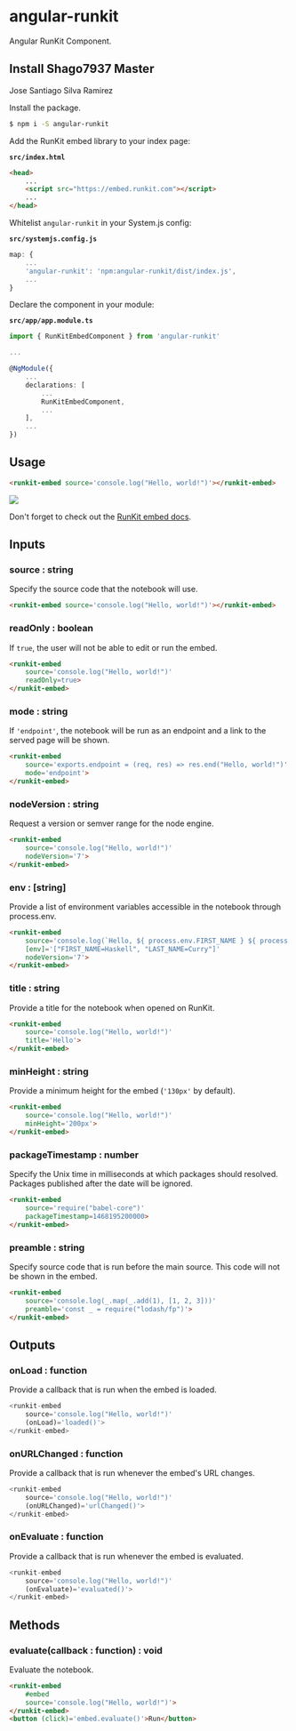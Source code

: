 # angular-runkit

Angular RunKit Component.

## Install Shago7937 Master
Jose Santiago Silva Ramirez

Install the package.

```sh
$ npm i -S angular-runkit
```

Add the RunKit embed library to your index page:

**`src/index.html`**
```html
<head>
    ...
    <script src="https://embed.runkit.com"></script>
    ...
</head>
```

Whitelist `angular-runkit` in your System.js config:

**`src/systemjs.config.js`**
```js
map: {
    ...
    'angular-runkit': 'npm:angular-runkit/dist/index.js',
    ...
}
```

Declare the component in your module:

**`src/app/app.module.ts`**
```ts
import { RunKitEmbedComponent } from 'angular-runkit'

...

@NgModule({
	...
	declarations: [
		...
		RunKitEmbedComponent,
		...
	],
	...
})
```

## Usage

```html
<runkit-embed source='console.log("Hello, world!")'></runkit-embed>
```

![](http://i.imgur.com/7mH8e6o.png)

Don't forget to check out the [RunKit embed docs](https://runkit.com/docs/embed#options).

## Inputs

### source : string

Specify the source code that the notebook will use.

```html
<runkit-embed source='console.log("Hello, world!")'></runkit-embed>
```

### readOnly : boolean

If `true`, the user will not be able to edit or run the embed.

```html
<runkit-embed
    source='console.log("Hello, world!")'
    readOnly=true>
</runkit-embed>
```

### mode : string

If `'endpoint'`, the notebook will be run as an endpoint and a link to the served page will be shown.

```html
<runkit-embed
    source='exports.endpoint = (req, res) => res.end("Hello, world!")'
    mode='endpoint'>
</runkit-embed>
```

### nodeVersion : string

Request a version or semver range for the node engine.

```html
<runkit-embed
    source='console.log("Hello, world!")'
    nodeVersion='7'>
</runkit-embed>
```

### env : [string]

Provide a list of environment variables accessible in the notebook through process.env.

```html
<runkit-embed
    source='console.log(`Hello, ${ process.env.FIRST_NAME } ${ process.env.LAST_NAME }!`)'
    [env]='["FIRST_NAME=Haskell", "LAST_NAME=Curry"]'
    nodeVersion='7'>
</runkit-embed>
```

### title : string

Provide a title for the notebook when opened on RunKit.

```html
<runkit-embed
    source='console.log("Hello, world!")'
    title='Hello'>
</runkit-embed>
```

### minHeight : string

Provide a minimum height for the embed (`'130px'` by default).

```html
<runkit-embed
    source='console.log("Hello, world!")'
    minHeight='200px'>
</runkit-embed>
```

### packageTimestamp : number

Specify the Unix time in milliseconds at which packages should resolved. Packages published after the date will be ignored.

```html
<runkit-embed
    source='require("babel-core")'
    packageTimestamp=1468195200000>
</runkit-embed>
```

### preamble : string

Specify source code that is run before the main source. This code will not be shown in the embed.


```html
<runkit-embed
    source='console.log(_.map(_.add(1), [1, 2, 3]))'
    preamble='const _ = require("lodash/fp")'>
</runkit-embed>
```

## Outputs

### onLoad : function

Provide a callback that is run when the embed is loaded.

```js
<runkit-embed
    source='console.log("Hello, world!")'
    (onLoad)='loaded()'>
</runkit-embed>
```

### onURLChanged : function

Provide a callback that is run whenever the embed's URL changes.

```js
<runkit-embed
    source='console.log("Hello, world!")'
    (onURLChanged)='urlChanged()'>
</runkit-embed>
```

### onEvaluate : function

Provide a callback that is run whenever the embed is evaluated.

```js
<runkit-embed
    source='console.log("Hello, world!")'
    (onEvaluate)='evaluated()'>
</runkit-embed>
```

## Methods

### evaluate(callback : function) : void

Evaluate the notebook.

```html
<runkit-embed
    #embed
    source='console.log("Hello, world!")'>
</runkit-embed>
<button (click)='embed.evaluate()'>Run</button>
```
